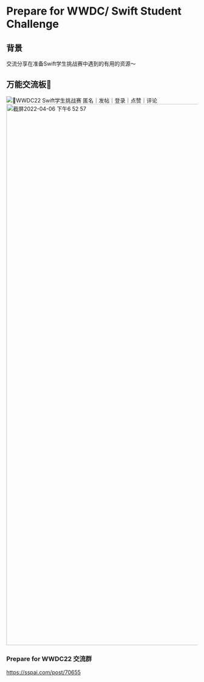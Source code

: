 # Prepare for WWDC/ Swift Student Challenge
## 背景
交流分享在准备Swift学生挑战赛中遇到的有用的资源～

## 万能交流板👀
![🔗WWDC22 Swift学生挑战赛](https://padlet.com/doris_hdy/wwdc22swiftchallenge)
匿名｜发帖｜登录｜点赞｜评论
<img width="1427" alt="截屏2022-04-06 下午6 52 57" src="https://user-images.githubusercontent.com/45887805/161959310-c46ece29-36d7-4f9d-a5e0-9b230aaf6f9c.png">
### Prepare for WWDC22 交流群

https://sspai.com/post/70655 
